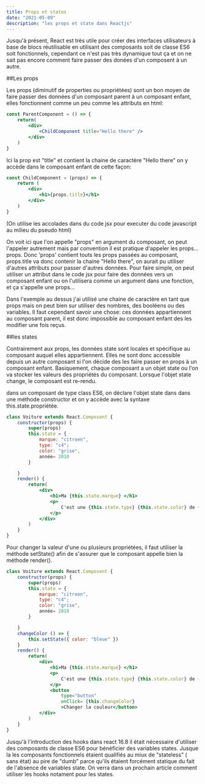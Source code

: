 ```yaml
---
title: Props et states
date: "2021-05-09"
description: "les props et state dans Reactjs"
---
```


Jusqu'à présent, React est très utile pour créer des interfaces utilisateurs à base de blocs réutilisable en utilisant des composants soit de classe ES6 soit fonctionnels, cependant ce n'est pas très dynamique tout ça et on ne sait pas encore comment faire passer des donées d'un composent à un autre.

##Les props 

Les props (diminutif de properties ou propriétées) sont un bon moyen de faire passer des données d'un composant parent à un composant enfant, elles fonctionnent comme un peu comme les attributs en html: 

```jsx
const ParentComponent = () => {
    return(
        <div>
            <ChildComponent title="Hello there" />
        </div>
    )
} 
```

Ici la prop est "title" et contient la chaine de caractère "Hello there" on y accède dans le composant enfant de cette façon:

```jsx
const ChildComponent = (props) => {
    return (
        <div>
            <h1>{props.title}</h1>
        </div>
    )
}
```
(On utilise les accolades dans du code jsx pour executer du code javascript au milieu du pseudo html)

On voit ici que l'on appelle "props" en argument du composant, on peut l'appeler autrement mais par convention il est pratique d'appeler les props... props. 
Donc 'props' contient touts les props passées au composant, props.title va donc contenir la chaine "Hello there", on aurait pu utiliser d'autres attributs pour passer d'autres données.
Pour faire simple, on peut utiliser un attribut dans le code jsx pour faire des données vers un composant enfant ou on l'utilisera comme un argument dans une fonction, et ça s'appelle une props...

Dans l'exemple au dessus j'ai utilisé une chaine de caractère en tant que props mais on peut bien sur utiliser des nombres, des booléens ou des variables. Il faut cependant savoir une chose: ces données appartiennent au composant parent, il est donc impossible au composant enfant des les modifier une fois reçus.

##les states

Contrairement aux props, les données state sont locales et spécifique au composant auquel elles appartiennent. Elles ne sont donc accessible depuis un autre composant si l'on décide des les faire passer en props à un composant enfant.
Basiquement, chaque composant a un objet state ou l'on va stocker les valeurs des propriétés du composant. Lorsque l'objet state change, le composant est  re-rendu.

dans un composant de type class ES6, on déclare l'objet state dans dans une méthode constructor et on y accède avec la syntaxe this.state.propriétée.

```jsx
class Voiture extends React.Composent {
    constructor(props) {
        super(props)
        this.state = {
            marque: "citroen",
            type: "c4";
            color: "grise",
            année= 2010
        }

    }
    render() {
        return(
            <div>
                <h1>Ma {this.state.marque} </h1>
                <p>
                    C'est une {this.state.type} {this.state.color} de {this.state.année}
                </p>
            </div>
        )
    }
}
```
Pour changer la valeur d'une ou plusieurs propriétées, il faut utiliser la méthode setState() afin de s'assurer que le composant appelle bien la méthode render().

```jsx
class Voiture extends React.Composent {
    constructor(props) {
        super(props)
        this.state = {
            marque: "citroen",
            type: "c4";
            color: "grise",
            année= 2010
        }

    }
    changeColor () => {
        this.setState({ color: "bleue" })
    }
    render() {
        return(
            <div>
                <h1>Ma {this.state.marque} </h1>
                <p>
                    C'est une {this.state.type} {this.state.color} de {this.state.année}
                </p>
                <button
                    type="button"
                    onClick= {this.changeColor}
                    >Changer la couleur</button>
            </div>
        )
    }
}
```
Jusqu'à l'introduction des hooks dans react 16.8 il était nécessaire d'utiliser des composants de classe ES6 pour bénéficier des variables states. Jusque la les composants fonctionnels étaient qualifiés au miux de "stateless" ( sans état) au pire de "dumb" parce qu'ils étaient forcément statique du fait de l'absence de variables state.
On verra dans un prochain article comment utiliser les hooks notament pour les states.

